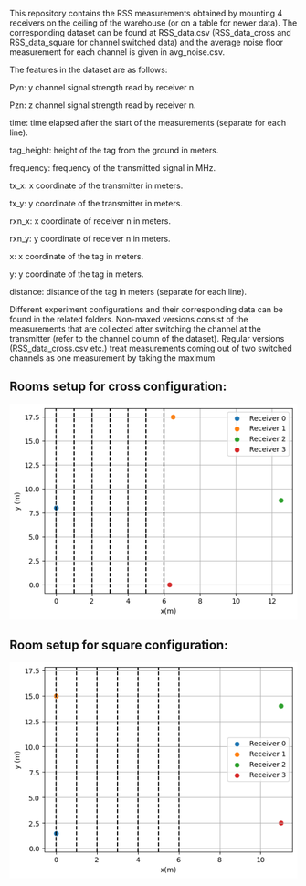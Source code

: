 This repository contains the RSS measurements obtained by mounting 4 receivers on the ceiling of the warehouse (or on a table for newer data). The corresponding dataset can be found at RSS_data.csv (RSS_data_cross and RSS_data_square for channel switched data) and the average noise floor measurement for each channel is given in avg_noise.csv. 

The features in the dataset are as follows:

Pyn: y channel signal strength read by receiver n.

Pzn: z channel signal strength read by receiver n.

time: time elapsed after the start of the measurements (separate for each line).

tag_height: height of the tag from the ground in meters.

frequency: frequency of the transmitted signal in MHz.

tx_x: x coordinate of the transmitter in meters.

tx_y: y coordinate of the transmitter in meters.

rxn_x: x coordinate of receiver n in meters.

rxn_y: y coordinate of receiver n in meters.


x: x coordinate of the tag in meters.

y: y coordinate of the tag in meters.

distance: distance of the tag in meters (separate for each line).

Different experiment configurations and their corresponding data can be found in the related folders. Non-maxed versions consist of the measurements that are collected after switching the channel at the transmitter (refer to the channel column of the dataset). Regular versions (RSS_data_cross.csv etc.) treat measurements coming out of two switched channels as one measurement by taking the maximum

Rooms setup for cross configuration:
------------------------------------------------------------------------------------------------------------------------------------
![alt text](https://github.com/BerkBzkrt/INLAN-Localization/blob/main/Cross%20configuration/cross_configuration.png)

Room setup for square configuration:
------------------------------------------------------------------------------------------------------------------------------------
![alt text](https://github.com/BerkBzkrt/INLAN-Localization/blob/main/Square%20configuration/square_configuration.png)
